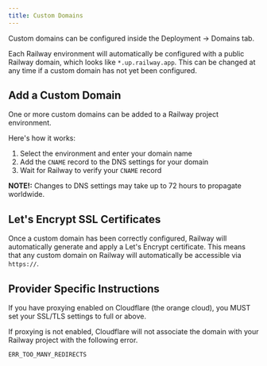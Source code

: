 ```yaml
---
title: Custom Domains
---
```


Custom domains can be configured inside the Deployment -> Domains tab.

Each Railway environment will automatically be configured with a public Railway
domain, which looks like `*.up.railway.app`. This can be changed at any time if
a custom domain has not yet been configured.

## Add a Custom Domain

One or more custom domains can be added to a Railway project environment.

Here's how it works:

1. Select the environment and enter your domain name
2. Add the `CNAME` record to the DNS settings for your domain
3. Wait for Railway to verify your `CNAME` record

<NextImage src="/images/domain.png"
alt="Screenshot of Custom Domain"
layout="responsive"
width={2522} height={1718} quality={100} />

**NOTE!:** Changes to DNS settings may take up to 72 hours to propagate
worldwide.

## Let's Encrypt SSL Certificates

Once a custom domain has been correctly configured, Railway will automatically
generate and apply a Let's Encrypt certificate. This means that any custom
domain on Railway will automatically be accessible
via `https://`.

## Provider Specific Instructions

If you have proxying enabled on Cloudflare (the orange cloud), you MUST set your
SSL/TLS settings to full or above.

<NextImage src="/images/cloudflare.png"
alt="Screenshot of Custom Domain"
layout="responsive"
width={1205} height={901} quality={100} />

If proxying is not enabled, Cloudflare will not associate the domain with your Railway project with the following error.

```
ERR_TOO_MANY_REDIRECTS
```

